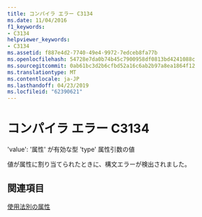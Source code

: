 ```yaml
---
title: コンパイラ エラー C3134
ms.date: 11/04/2016
f1_keywords:
- C3134
helpviewer_keywords:
- C3134
ms.assetid: f887e4d2-7740-49e4-9972-7edceb8fa77b
ms.openlocfilehash: 54728e7da0b74b45c7900958df0813bd4241088c
ms.sourcegitcommit: 0ab61bc3d2b6cfbd52a16c6ab2b97a8ea1864f12
ms.translationtype: MT
ms.contentlocale: ja-JP
ms.lasthandoff: 04/23/2019
ms.locfileid: "62390621"
---
```

# <a name="compiler-error-c3134"></a>コンパイラ エラー C3134

'value': '属性' が有効な型 'type' 属性引数の値

値が属性に割り当てられたときに、構文エラーが検出されました。

## <a name="see-also"></a>関連項目

[使用法別の属性](../../windows/attributes/attributes-by-usage.md)